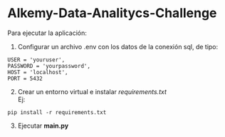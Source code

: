 # Alkemy-Data-Analitycs-Challenge

Para ejecutar la aplicación:

   1. Configurar un archivo .env con los datos de la conexión sql, de tipo: 
  
    USER = 'youruser',  
    PASSWORD = 'yourpassword',  
    HOST = 'localhost',  
    PORT = 5432
    
   2. Crear un entorno virtual e instalar *requirements.txt*  
   Ej:  
    
    pip install -r requirements.txt
   
   3. Ejecutar **main.py**
    
   
